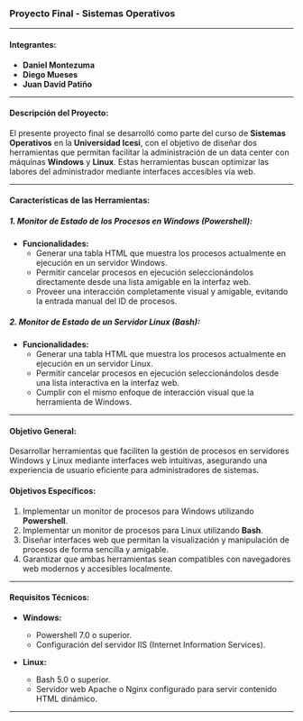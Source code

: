 ### Proyecto Final - Sistemas Operativos

---

#### **Integrantes:**
- **Daniel Montezuma**  
- **Diego Mueses**  
- **Juan David Patiño**

---

#### **Descripción del Proyecto:**
El presente proyecto final se desarrolló como parte del curso de **Sistemas Operativos** en la **Universidad Icesi**, con el objetivo de diseñar dos herramientas que permitan facilitar la administración de un data center con máquinas **Windows** y **Linux**. Estas herramientas buscan optimizar las labores del administrador mediante interfaces accesibles vía web.

---

#### **Características de las Herramientas:**

##### **1. Monitor de Estado de los Procesos en Windows (Powershell):**
- **Funcionalidades:**
  - Generar una tabla HTML que muestra los procesos actualmente en ejecución en un servidor Windows.
  - Permitir cancelar procesos en ejecución seleccionándolos directamente desde una lista amigable en la interfaz web.
  - Proveer una interacción completamente visual y amigable, evitando la entrada manual del ID de procesos.

##### **2. Monitor de Estado de un Servidor Linux (Bash):**
- **Funcionalidades:**
  - Generar una tabla HTML que muestra los procesos actualmente en ejecución en un servidor Linux.
  - Permitir cancelar procesos en ejecución seleccionándolos desde una lista interactiva en la interfaz web.
  - Cumplir con el mismo enfoque de interacción visual que la herramienta de Windows.

---

#### **Objetivo General:**
Desarrollar herramientas que faciliten la gestión de procesos en servidores Windows y Linux mediante interfaces web intuitivas, asegurando una experiencia de usuario eficiente para administradores de sistemas.

#### **Objetivos Específicos:**
1. Implementar un monitor de procesos para Windows utilizando **Powershell**.
2. Implementar un monitor de procesos para Linux utilizando **Bash**.
3. Diseñar interfaces web que permitan la visualización y manipulación de procesos de forma sencilla y amigable.
4. Garantizar que ambas herramientas sean compatibles con navegadores web modernos y accesibles localmente.

---

#### **Requisitos Técnicos:**
- **Windows:**
  - Powershell 7.0 o superior.
  - Configuración del servidor IIS (Internet Information Services).
  
- **Linux:**
  - Bash 5.0 o superior.
  - Servidor web Apache o Nginx configurado para servir contenido HTML dinámico.

---

